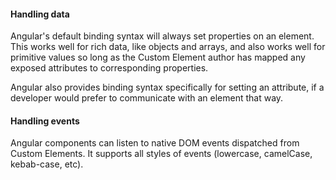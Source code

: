 #### Handling data

Angular's default binding syntax will always set properties on an element. This
works well for rich data, like objects and arrays, and also works well for
primitive values so long as the Custom Element author has mapped any exposed
attributes to corresponding properties. 

Angular also provides binding syntax specifically for setting an attribute, if a
developer would prefer to communicate with an element that way.

#### Handling events

Angular components can listen to native DOM events dispatched from Custom
Elements. It supports all styles of events (lowercase, camelCase, kebab-case,
etc).
